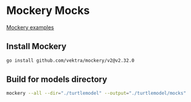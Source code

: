 # Mockery Mocks

[Mockery examples](https://vektra.github.io/mockery/latest/examples/)

## Install Mockery

```bash
go install github.com/vektra/mockery/v2@v2.32.0
```

## Build for models directory

```bash
mockery --all --dir="./turtlemodel" --output="./turtlemodel/mocks"
```
